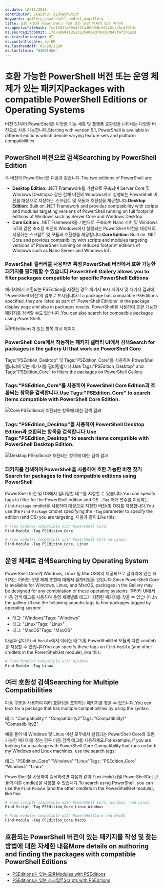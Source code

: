 ```yaml
---
ms.date: 12/11/2018
contributor: JKeithB, SydneyhSmith
keywords: gallery,powershell,cmdlet,psgallery
title: 호환 가능한 PowerShell 버전 또는 운영 체제가 있는 패키지
ms.openlocfilehash: fce1383fa604a555a40b050ce92c5cc45ca7054c
ms.sourcegitcommit: 17d798a041851382b406ed789097843faf37692d
ms.translationtype: HT
ms.contentlocale: ko-KR
ms.lasthandoff: 05/20/2020
ms.locfileid: "83691456"
---
```

# <a name="packages-with-compatible-powershell-editions-or-operating-systems"></a><span data-ttu-id="f5569-103">호환 가능한 PowerShell 버전 또는 운영 체제가 있는 패키지</span><span class="sxs-lookup"><span data-stu-id="f5569-103">Packages with compatible PowerShell Editions or Operating Systems</span></span>

<span data-ttu-id="f5569-104">버전 5.1부터 PowerShell은 다양한 기능 세트 및 플랫폼 호환성을 나타내는 다양한 버전으로 사용 가능합니다.</span><span class="sxs-lookup"><span data-stu-id="f5569-104">Starting with version 5.1, PowerShell is available in different editions which denote varying feature sets and platform compatibilities.</span></span>

## <a name="searching-by-powershell-edition"></a><span data-ttu-id="f5569-105">PowerShell 버전으로 검색</span><span class="sxs-lookup"><span data-stu-id="f5569-105">Searching by PowerShell Edition</span></span>

<span data-ttu-id="f5569-106">두 버전의 PowerShell은 다음과 같습니다.</span><span class="sxs-lookup"><span data-stu-id="f5569-106">The two editions of PowerShell are:</span></span>

- <span data-ttu-id="f5569-107">**Desktop Edition:** .NET Framework를 기반으로 구축되며 Server Core 및 Windows Desktop과 같은 전체 버전의 Windows에서 실행되는 PowerShell 버전을 대상으로 지정하는 스크립트 및 모듈과 호환성을 제공합니다.</span><span class="sxs-lookup"><span data-stu-id="f5569-107">**Desktop Edition:** Built on .NET Framework and provides compatibility with scripts and modules targeting versions of PowerShell running on full footprint editions of Windows such as Server Core and Windows Desktop.</span></span>
- <span data-ttu-id="f5569-108">**Core Edition:** .NET Framework를 기반으로 구축되며 Nano 서버 및 Windows IoT와 같은 축소된 버전의 Windows에서 실행되는 PowerShell 버전을 대상으로 지정하는 스크립트 및 모듈과 호환성을 제공합니다.</span><span class="sxs-lookup"><span data-stu-id="f5569-108">**Core Edition:** Built on .NET Core and provides compatibility with scripts and modules targeting versions of PowerShell running on reduced footprint editions of Windows such as Nano Server and Windows IoT.</span></span>

### <a name="powershell-gallery-allows-you-to-filter-packages-compatible-for-specific-powershell-editions"></a><span data-ttu-id="f5569-109">PowerShell 갤러리를 사용하면 특정 PowerShell 버전에서 호환 가능한 패키지를 필터링할 수 있습니다.</span><span class="sxs-lookup"><span data-stu-id="f5569-109">PowerShell Gallery allows you to filter packages compatible for specific PowerShell Editions</span></span>

<span data-ttu-id="f5569-110">패키지에서 호환되는 PSEdition을 지정한 경우 패키지 표시 페이지 및 패키지 결과에 'PowerShell 버전'의 일부로 표시됩니다.</span><span class="sxs-lookup"><span data-stu-id="f5569-110">If a package has compatible PSEditions specified, they are listed as part of 'PowerShell Editions' in the package display page and also in packages results.</span></span>
<span data-ttu-id="f5569-111">PowerShell을 사용하여 호환 가능한 패키지를 검색할 수도 있습니다.</span><span class="sxs-lookup"><span data-stu-id="f5569-111">You can also search for compatible packages using PowerShell.</span></span>

![PSEditions가 있는 항목 표시 페이지](media/searching-by-compatibility/packagedisplaypagewithpseditions.PNG)

### <a name="search-for-packages-in-the-gallery-ui-that-work-on-powershell-core"></a><span data-ttu-id="f5569-113">PowerShell Core에서 작동하는 패키지 갤러리 UI에서 검색</span><span class="sxs-lookup"><span data-stu-id="f5569-113">Search for packages in the gallery UI that work on PowerShell Core</span></span>

<span data-ttu-id="f5569-114">Tags:"PSEdition_Desktop" 및 Tags:"PSEdition_Core"를 사용하여 PowerShell 갤러리에 있는 패키지를 필터링합니다.</span><span class="sxs-lookup"><span data-stu-id="f5569-114">Use Tags:"PSEdition_Desktop" and Tags:"PSEdition_Core" to filters the packages on PowerShell Gallery.</span></span>

### <a name="use-tagspsedition_core-to-search-items-compatible-with-powershell-core-edition"></a><span data-ttu-id="f5569-115">Tags:"PSEdition_Core"를 사용하여 PowerShell Core Edition과 호환되는 항목을 검색합니다.</span><span class="sxs-lookup"><span data-stu-id="f5569-115">Use Tags:"PSEdition_Core" to search items compatible with PowerShell Core Edition.</span></span>

![Core PSEdition과 호환되는 항목에 대한 검색 결과](media/searching-by-compatibility/searchresultswithpseditions.PNG)

### <a name="use-tagspsedition_desktop-to-search-items-compatible-with-powershell-desktop-edition"></a><span data-ttu-id="f5569-117">Tags:"PSEdition_Desktop"을 사용하여 PowerShell Desktop Edition과 호환되는 항목을 검색합니다.</span><span class="sxs-lookup"><span data-stu-id="f5569-117">Use Tags:"PSEdition_Desktop" to search items compatible with PowerShell Desktop Edition.</span></span>

![Desktop PSEdition과 호환되는 항목에 대한 검색 결과](media/searching-by-compatibility/searchresultswithpseditionsdesktop.PNG)

### <a name="search-for-packages-to-find-compatible-editions-using-powershell"></a><span data-ttu-id="f5569-119">패키지를 검색하여 PowerShell을 사용하여 호환 가능한 버전 찾기</span><span class="sxs-lookup"><span data-stu-id="f5569-119">Search for packages to find compatible editions using PowerShell</span></span>
<span data-ttu-id="f5569-120">PowerShell 버전 및 OS에서 필터링할 태그를 지정할 수 있습니다.</span><span class="sxs-lookup"><span data-stu-id="f5569-120">You can specify tags to filter for the PowerShell edition and OS.</span></span>
<span data-ttu-id="f5569-121">`-Tag` 매개 변수를 지정하는 `Find-Package` cmdlet을 사용하여 대상으로 지정한 버전(및 OS)를 지정합니다.</span><span class="sxs-lookup"><span data-stu-id="f5569-121">You use the `Find-Package` cmdlet specifying the `-Tag` parameter to specify the edition (and OS) you are targeting.</span></span>
<span data-ttu-id="f5569-122">다음과 같이:</span><span class="sxs-lookup"><span data-stu-id="f5569-122">Like this:</span></span>

```powershell
# Find modules compatible with PowerShell Core:
Find-Module -Tag PSEdition_Core

# Find modules compatible with PowerShell Core on Linux:
Find-Module -Tag PSEdition_Core, Linux
```

## <a name="searching-by-operating-system"></a><span data-ttu-id="f5569-123">운영 체제로 검색</span><span class="sxs-lookup"><span data-stu-id="f5569-123">Searching by Operating System</span></span>

<span data-ttu-id="f5569-124">PowerShell Core가 Windows, Linux 및 MacOS에서 제공되므로 갤러리에 있는 패키지는 이러한 운영 체제 조합에 대해서 설계되었을 것입니다.</span><span class="sxs-lookup"><span data-stu-id="f5569-124">Since PowerShell Core is available for Windows, Linux, and MacOS, packages in the Gallery may be designed for any combination of these operating systems.</span></span> <span data-ttu-id="f5569-125">갤러리 UI에서 다음 검색 태그를 사용하여 운영 체제별로 태그가 지정된 패키지를 찾을 수 있습니다.</span><span class="sxs-lookup"><span data-stu-id="f5569-125">In the gallery UI use the following searchs tags to find packages tagged by operating system:</span></span>

- <span data-ttu-id="f5569-126">태그: "Windows"</span><span class="sxs-lookup"><span data-stu-id="f5569-126">Tags: "Windows"</span></span>
- <span data-ttu-id="f5569-127">태그: "Linux"</span><span class="sxs-lookup"><span data-stu-id="f5569-127">Tags: "Linux"</span></span>
- <span data-ttu-id="f5569-128">태그: "MacOS"</span><span class="sxs-lookup"><span data-stu-id="f5569-128">Tags: "MacOS"</span></span>

<span data-ttu-id="f5569-129">다음과 같이 `Find-Module`에서 이러한 태그(및 PowerShellGet 모듈의 다른 cmdlet)를 지정할 수 있습니다</span><span class="sxs-lookup"><span data-stu-id="f5569-129">You can specify these tags on `Find-Module` (and other cmdlets in the PowerShellGet module), like this:</span></span>

```powershell
# Find Modules compatible with Windows
Find-Module -Tag Linux
```

## <a name="searching-for-multiple-compatibilities"></a><span data-ttu-id="f5569-130">여러 호환성 검색</span><span class="sxs-lookup"><span data-stu-id="f5569-130">Searching for Multiple Compatibilities</span></span>

<span data-ttu-id="f5569-131">다음 구문을 사용하여 여러 호환성을 포함하는 패키지를 찾을 수 있습니다.</span><span class="sxs-lookup"><span data-stu-id="f5569-131">You can look for a package that has multiple compatibilities by using the syntax:</span></span>

<span data-ttu-id="f5569-132">태그: "Compatibility1" "Compatibility2"</span><span class="sxs-lookup"><span data-stu-id="f5569-132">Tags: "Compatibility1" "Compatibility2"</span></span>

<span data-ttu-id="f5569-133">예를 들어 내 Windows 및 Linux 머신 모두에서 실행되는 PowerShell Core와 호환 가능한 패키지를 찾는 경우 다음 검색 태그를 사용하세요.</span><span class="sxs-lookup"><span data-stu-id="f5569-133">For example, if you are looking for a package with PowerShell Core Compatibility that runs on both my Windows and Linux machines, use the search tags:</span></span>

<span data-ttu-id="f5569-134">태그: "PSEdition_Core" "Windows" "Linux"</span><span class="sxs-lookup"><span data-stu-id="f5569-134">Tags: "PSEdition_Core" "Windows" "Linux"</span></span>

<span data-ttu-id="f5569-135">PowerShell을 사용하여 검색하려면 다음과 같이 `Find-Module`(및 PowerShellGet 모듈의 다른 cmdlet)을 사용할 수 있습니다.</span><span class="sxs-lookup"><span data-stu-id="f5569-135">To search using PowerShell, you can use the `Find-Module` (and the other cmdlets in the PowerShellGet module), like this:</span></span>

```powershell
# Find scripts compatible with PowerShell Core, Windows, and Linux
Find-Script -Tag PSEdition_Core,Linux,Windows

# Find modules compatible with PowerSHellCore and MacOS
Find-Module -Tag PSEdition_Core,MacOS
```

## <a name="more-details-on-authoring-and-finding-the-packages-with-compatible-powershell-editions"></a><span data-ttu-id="f5569-136">호환되는 PowerShell 버전이 있는 패키지를 작성 및 찾는 방법에 대한 자세한 내용</span><span class="sxs-lookup"><span data-stu-id="f5569-136">More details on authoring and finding the packages with compatible PowerShell Editions</span></span>

- [<span data-ttu-id="f5569-137">PSEditions가 있는 모듈</span><span class="sxs-lookup"><span data-stu-id="f5569-137">Modules with PSEditions</span></span>](../../concepts/module-psedition-support.md)
- [<span data-ttu-id="f5569-138">PSEditions가 있는 스크립트</span><span class="sxs-lookup"><span data-stu-id="f5569-138">Scripts with PSEditions</span></span>](../../concepts/script-psedition-support.md)
